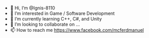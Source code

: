 - 👋 Hi, I’m @Ignis-8110
- 👀 I’m interested in Game / Software Development
- 🌱 I’m currently learning C++, C#, and Unity
- 💞️ I’m looking to collaborate on ...
- 📫 How to reach me https://www.facebook.com/mcferdmanuel

<!---
Ignis-8110/Ignis-8110 is a ✨ special ✨ repository because its `README.md` (this file) appears on your GitHub profile.
You can click the Preview link to take a look at your changes.
--->
